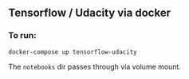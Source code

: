## Tensorflow / Udacity via docker

### To run:
`docker-compose up tensorflow-udacity`

The `notebooks` dir passes through via volume mount.
